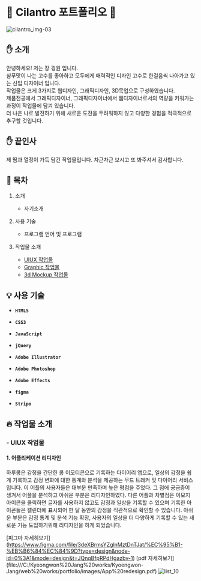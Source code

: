 ﻿# :seedling: Cilantro 포트폴리오 :green_book:

![cilantro_img-03](https://github.com/jkw507600/portfolio/assets/145305173/cbc12b1e-06a9-4fa4-97ca-c98da0927bdc)

## :hand: 소개

 안녕하세요! 저는 장 경원 입니다. <br> 샴푸맛이 나는 고수를 좋아하고 모두에게 매력적인 디자인 고수로 한걸음씩 나아가고 있는 신입 디자이너 입니다. <br> 작업물은 크게 3가지로 웹디자인, 그래픽디자인, 3D목업으로 구성하였습니다. 
 <br> 제품전공에서 그래픽디자이너, 그래픽디자이너에서 웹디자이너로서의 역량을 키워가는 과정이 작업물에 담겨 있습니다. <br> 더 나은 나로 발전하기 위해 새로운 도전을 두려워하지 않고 다양한 경험을 적극적으로 추구할 것입니다. 
 
## :hand: 끝인사

 제 땀과 열정이 가득 담긴 작업물입니다. 차근차근 보시고 또 봐주셔서 감사합니다.
 
## :loudspeaker: 목차 

1. 소개
     - 자기소개
      
2. 사용 기술
     - 프로그램 언어 및 프로그램

3. 작업물 소개
     - <a id="content3" href="#list_1">UIUX 작업물</a>
     - <a href="#list_2">Graphic 작업물</a>
     - <a href="#list_3">3d Mockup 작업물</a>

## :bulb: 사용 기술


- **`HTML5`** 

- **`CSS3`**

- **`JavaScript`**

- **`jQuery`**

- **`Adobe Illustrator`**

- **`Adobe Photoshop`**

- **`Adobe Effects`**

- **`figma`**
 
- **`Stripo`**


## :fire: 작업물 소개

  
### - <a id="list_1">UIUX 작업물</a>  

#### 1. 어플리케이션 리디자인     

 하루콩은 감정을 간단한 콩 이모티콘으로 기록하는 다이어리 앱으로, 일상의 감정을 쉽게 기록하고 감정 변화에 대한 통계와 분석을 제공하는 무드 트래커 및 다이어리 서비스입니다. 이 어플의 사용자들은 대부분 만족하며 높은 평점을 주었다. 그 점에 궁금증이 생겨서 어플을 분석하고 아쉬운 부분은 리디자인하였다. 다른 어플과 차별점은 이모지 아이콘을 클릭하면 글자를 사용하지 않고도 감정과 일상을 기록할 수 있으며 기록한 아이콘들은 캘린더에 표시되어 한 달 동안의 감정을 직관적으로 확인할 수 있습니다. 아쉬운 부분은 감정 통계 및 분석 기능 확장, 사용자의 일상을 더 다양하게 기록할 수 있는 새로운 기능 도입하기위해 리디자인을 하게 되었습니다.

[피그마 자세히보기] (https://www.figma.com/file/3deXBrmsYZglnMztDnTJat/%EC%95%B1-%EB%B6%84%EC%84%9D?type=design&node-id=0%3A1&mode=design&t=JQnqBfpRPdHgazbv-1)
[pdf 자세히보기] (file:///C:/Kyeongwon%20Jang%20works/Kyoengwon-Jang/web%20works/portfolio/images/App%20redesign.pdf)
![list_10](https://github.com/jkw507600/portfolio/assets/145305173/dc4b064a-d199-4dc1-b0dc-cb24a5381023)



